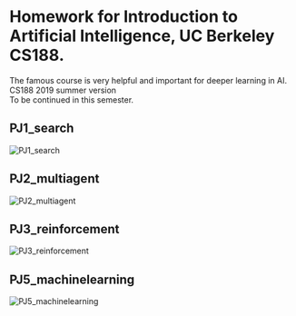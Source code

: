 # Homework for Introduction to Artificial Intelligence, UC Berkeley CS188.  
The famous course is very helpful and important for deeper learning in AI.
CS188 2019 summer version  
To be continued in this semester.  

## PJ1_search  
![PJ1_search](https://github.com/WilliamLambertCN/CS188-Homework/blob/master/Screenshot/PJ1_Search.png)

## PJ2_multiagent  
![PJ2_multiagent](https://github.com/WilliamLambertCN/CS188-Homework/blob/master/Screenshot/PJ2_MultiAgentSearch.png)

## PJ3_reinforcement  
![PJ3_reinforcement](https://github.com/WilliamLambertCN/CS188-Homework/blob/master/Screenshot/PJ3_ReinforcementLearning.png)

## PJ5_machinelearning  
![PJ5_machinelearning ](https://github.com/WilliamLambertCN/CS188-Homework/blob/master/Screenshot/PJ5_MachineLearning.png)

